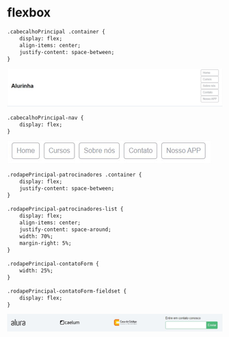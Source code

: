 # flexbox
  
```  
.cabecalhoPrincipal .container {
    display: flex;
    align-items: center;
    justify-content: space-between;
}  
```  
  
<img src="img/exemplos/exemplo1.jpg">  
  
```  
.cabecalhoPrincipal-nav {
    display: flex;
}
```
    
  <img src="img/exemplos/exemplo2.jpg">
  
```  
.rodapePrincipal-patrocinadores .container {
    display: flex;
    justify-content: space-between;
}

.rodapePrincipal-patrocinadores-list {
    display: flex;
    align-items: center;
    justify-content: space-around;
    width: 70%;
    margin-right: 5%;
}

.rodapePrincipal-contatoForm {
    width: 25%;
}

.rodapePrincipal-contatoForm-fieldset {
    display: flex;
}
```  
  
<img src="img/exemplos/exemplo3.jpg">  
  
